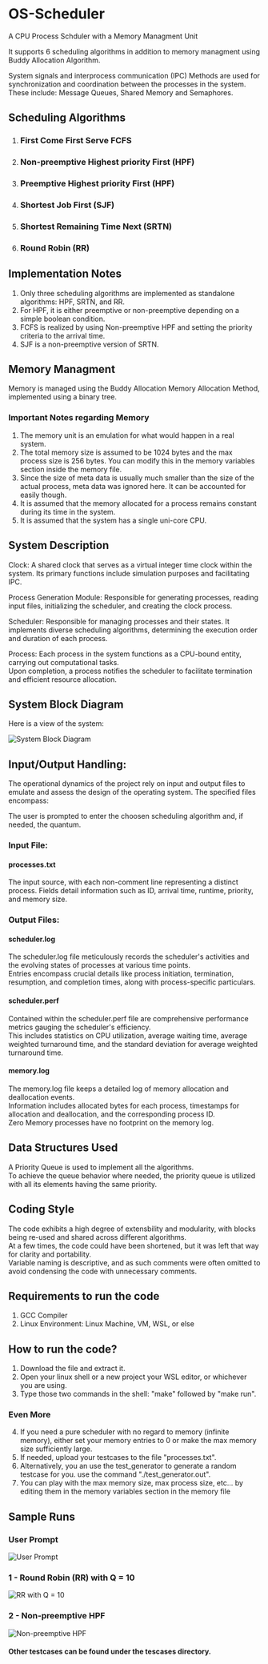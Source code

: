 # OS-Scheduler  

A CPU Process Schduler with a Memory Managment Unit  

It supports 6 scheduling algorithms in addition to memory managment using Buddy Allocation Algorithm.  

System signals and interprocess communication (IPC) Methods are used for synchronization and coordination between the processes in the system.  
These include: Message Queues, Shared Memory and Semaphores.

## Scheduling Algorithms
1. ### First Come First Serve FCFS
2. ### Non-preemptive Highest priority First (HPF)
3. ### Preemptive Highest priority First (HPF)
4. ### Shortest Job First (SJF)
5. ### Shortest Remaining Time Next (SRTN)
6. ### Round Robin (RR)

## Implementation Notes
1. Only three scheduling algorithms are implemented as standalone algorithms: HPF, SRTN, and RR.
2. For HPF, it is either preemptive or non-preemptive depending on a simple boolean condition.
3. FCFS is realized by using Non-preemptive HPF and setting the priority criteria to the arrival time.
4. SJF is a non-preemptive version of SRTN.

## Memory Managment
Memory is managed using the Buddy Allocation Memory Allocation Method, implemented using a binary tree.  

### Important Notes regarding Memory  
1. The memory unit is an emulation for what would happen in a real system.
2. The total memory size is assumed to be 1024 bytes and the max process size is 256 bytes.
   You can modify this in the memory variables section inside the memory file.
4. Since the size of meta data is usually much smaller than the size of the actual process, meta data was ignored here. It can be accounted for easily though.
5. It is assumed that the memory allocated for a process remains constant during its time in the system.
6. It is assumed that the system has a single uni-core CPU.

## System Description

Clock: A shared clock that serves as a virtual integer time clock within the system. Its primary functions include simulation purposes and facilitating IPC.

Process Generation Module: Responsible for generating processes, reading input files, initializing the scheduler, and creating the clock process.  

Scheduler: Responsible for managing processes and their states. It implements diverse scheduling algorithms, determining the execution order and duration of each process.

Process: Each process in the system functions as a CPU-bound entity, carrying out computational tasks.  
Upon completion, a process notifies the scheduler to facilitate termination and efficient resource allocation.

## System Block Diagram  
Here is a view of the system:

![System Block Diagram](https://github.com/alhusseingamal/OS-Scheduler/blob/main/screenshots/System%20Diagram.PNG)


## Input/Output Handling:
The operational dynamics of the project rely on input and output files to emulate and assess the design of the operating system. The specified files encompass:

The user is prompted to enter the choosen scheduling algorithm and, if needed, the quantum.  

### Input File: 

#### processes.txt
The input  source, with each non-comment line representing a distinct process. Fields detail information such as ID, arrival time, runtime, priority, and memory size.

### Output Files:

#### scheduler.log
The scheduler.log file meticulously records the scheduler's activities and the evolving states of processes at various time points.  
Entries encompass crucial details like process initiation, termination, resumption, and completion times, along with process-specific particulars.

#### scheduler.perf
Contained within the scheduler.perf file are comprehensive performance metrics gauging the scheduler's efficiency.  
This includes statistics on CPU utilization, average waiting time, average weighted turnaround time, and the standard deviation for average weighted turnaround time.

#### memory.log
The memory.log file keeps a detailed log of memory allocation and deallocation events.  
Information includes allocated bytes for each process, timestamps for allocation and deallocation, and the corresponding process ID.  
Zero Memory processes have no footprint on the memory log.

## Data Structures Used
A Priority Queue is used to implement all the algorithms.  
To achieve the queue behavior where needed, the priority queue is utilized with all its elements having the same priority.

## Coding Style
The code exhibits a high degree of extensbility and modularity, with blocks being re-used and shared across different algorithms.  
At a few times, the code could have been shortened, but it was left that way for clarity and portability.  
Variable naming is descriptive, and as such comments were often omitted to avoid condensing the code with unnecessary comments.

## Requirements to run the code
1. GCC Compiler
2. Linux Environment: Linux Machine, VM, WSL, or else

## How to run the code?
1. Download the file and extract it.
2. Open your linux shell or a new project your WSL editor, or whichever you are using.
3. Type those two commands in the shell: "make" followed by "make run".
### Even More  
4. If you need a pure scheduler with no regard to memory (infinite memory), either set your memory entries to 0 or make the max memory size sufficiently large.
5. If needed, upload your testcases to the file "processes.txt".
6. Alternatively, you an use the test_generator to generate a random testcase for you. use the command "./test_generator.out".
6. You can play with the max memory size, max process size, etc... by editing them in the memory variables section in the memory file

## Sample Runs
### User Prompt
![User Prompt](https://github.com/alhusseingamal/OS-Scheduler/blob/main/screenshots/user%20prompt.png)

### 1 - Round Robin (RR) with Q = 10
![RR with Q = 10](https://github.com/alhusseingamal/OS-Scheduler/blob/main/screenshots/RR%20Q%20%3D%2010.png)

### 2 - Non-preemptive HPF
![Non-preemptive HPF](https://github.com/alhusseingamal/OS-Scheduler/blob/main/screenshots/Non-preemptive%20HPF.png)

#### Other testcases can be found under the tescases directory.

